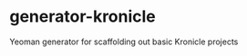 generator-kronicle
==================

Yeoman generator for scaffolding out basic Kronicle projects
